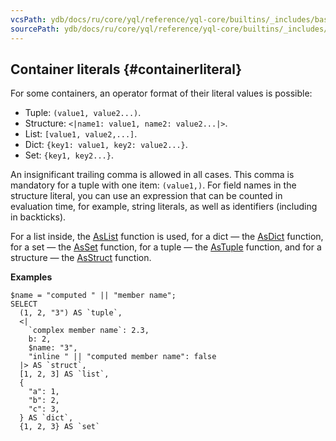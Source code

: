 ```yaml
---
vcsPath: ydb/docs/ru/core/yql/reference/yql-core/builtins/_includes/basic/container_literal.md
sourcePath: ydb/docs/ru/core/yql/reference/yql-core/builtins/_includes/basic/container_literal.md
---
```

## Container literals {#containerliteral}

For some containers, an operator format of their literal values is possible:

* Tuple: `(value1, value2...)`.
* Structure: `<|name1: value1, name2: value2...|>`.
* List: `[value1, value2,...]`.
* Dict: `{key1: value1, key2: value2...}`.
* Set: `{key1, key2...}`.

An insignificant trailing comma is allowed in all cases. This comma is mandatory for a tuple with one item: ```(value1,)```.
For field names in the structure literal, you can use an expression that can be counted in evaluation time, for example, string literals, as well as identifiers (including in backticks).

For a list inside, the [AsList](#aslist) function is used, for a dict — the [AsDict](#asdict) function, for a set — the [AsSet](#asset) function, for a tuple — the [AsTuple](#astuple) function, and for a structure — the [AsStruct](#asstruct) function.

**Examples**
```yql
$name = "computed " || "member name";
SELECT
  (1, 2, "3") AS `tuple`,
  <|
    `complex member name`: 2.3,
    b: 2,
    $name: "3",
    "inline " || "computed member name": false
  |> AS `struct`,
  [1, 2, 3] AS `list`,
  {
    "a": 1,
    "b": 2,
    "c": 3,
  } AS `dict`,
  {1, 2, 3} AS `set`
```
